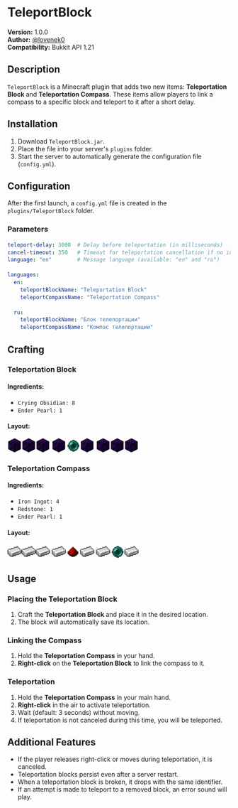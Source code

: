 # TeleportBlock

**Version:** 1.0.0  
**Author:** [@lovenek0](https://github.com/lovenek0)  
**Compatibility:** Bukkit API 1.21

## Description
`TeleportBlock` is a Minecraft plugin that adds two new items: **Teleportation Block** and **Teleportation Compass**. These items allow players to link a compass to a specific block and teleport to it after a short delay.

## Installation
1. Download `TeleportBlock.jar`.
2. Place the file into your server's `plugins` folder.
3. Start the server to automatically generate the configuration file (`config.yml`).

## Configuration
After the first launch, a `config.yml` file is created in the `plugins/TeleportBlock` folder.

### Parameters
```yaml
teleport-delay: 3000  # Delay before teleportation (in milliseconds)
cancel-timeout: 350   # Timeout for teleportation cancellation if no interaction occurs (in milliseconds)
language: "en"        # Message language (available: "en" and "ru")

languages:
  en:
    teleportBlockName: "Teleportation Block"
    teleportCompassName: "Teleportation Compass"

  ru:
    teleportBlockName: "Блок телепортации"
    teleportCompassName: "Компас телепортации"
```

## Crafting
### Teleportation Block
#### Ingredients:
- `Crying Obsidian: 8`
- `Ender Pearl: 1`

#### Layout:
<img alt="Crying Obsidian" src="./assets/Crying_Obsidian.webp" width="32px" height="32px"/><img alt="Crying Obsidian" src="./assets/Crying_Obsidian.webp" width="32px" height="32px"/><img alt="Crying Obsidian" src="./assets/Crying_Obsidian.webp" width="32px" height="32px"/>
<img alt="Crying Obsidian" src="./assets/Crying_Obsidian.webp" width="32px" height="32px"/><img alt="Ender Pearl" src="./assets/Ender_Pearl.webp" width="32px" height="32px"/><img alt="Crying Obsidian" src="./assets/Crying_Obsidian.webp" width="32px" height="32px"/>
<img alt="Crying Obsidian" src="./assets/Crying_Obsidian.webp" width="32px" height="32px"/><img alt="Crying Obsidian" src="./assets/Crying_Obsidian.webp" width="32px" height="32px"/><img alt="Crying Obsidian" src="./assets/Crying_Obsidian.webp" width="32px" height="32px"/>

### Teleportation Compass
#### Ingredients:
- `Iron Ingot: 4`
- `Redstone: 1`
- `Ender Pearl: 1`

#### Layout:
<img alt="Iron Ingot" src="./assets/Iron_Ingot.webp" width="32px" height="32px"/><img alt="Iron Ingot" src="./assets/Iron_Ingot.webp" width="32px" height="32px"/><img alt="Iron Ingot" src="./assets/Iron_Ingot.webp" width="32px" height="32px"/>
<img alt="Iron Ingot" src="./assets/Iron_Ingot.webp" width="32px" height="32px"/><img alt="Redstone_Dust" src="./assets/Redstone_Dust.webp" width="32px" height="32px"/><img alt="Iron Ingot" src="./assets/Iron_Ingot.webp" width="32px" height="32px"/>
<img alt="Iron Ingot" src="./assets/Iron_Ingot.webp" width="32px" height="32px"/><img alt="Ender Pearl" src="./assets/Ender_Pearl.webp" width="32px" height="32px"/><img alt="Iron Ingot" src="./assets/Iron_Ingot.webp" width="32px" height="32px"/>

## Usage
### Placing the Teleportation Block
1. Craft the **Teleportation Block** and place it in the desired location.
2. The block will automatically save its location.

### Linking the Compass
1. Hold the **Teleportation Compass** in your hand.
2. **Right-click** on the **Teleportation Block** to link the compass to it.

### Teleportation
1. Hold the **Teleportation Compass** in your main hand.
2. **Right-click** in the air to activate teleportation.
3. Wait (default: 3 seconds) without moving.
4. If teleportation is not canceled during this time, you will be teleported.

## Additional Features
- If the player releases right-click or moves during teleportation, it is canceled.
- Teleportation blocks persist even after a server restart.
- When a teleportation block is broken, it drops with the same identifier.
- If an attempt is made to teleport to a removed block, an error sound will play.

